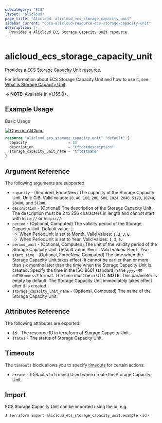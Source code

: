 ```yaml
---
subcategory: "ECS"
layout: "alicloud"
page_title: "Alicloud: alicloud_ecs_storage_capacity_unit"
sidebar_current: "docs-alicloud-resource-ecs-storage-capacity-unit"
description: |-
  Provides a Alicloud ECS Storage Capacity Unit resource.
---
```


# alicloud\_ecs\_storage\_capacity\_unit

Provides a ECS Storage Capacity Unit resource.

For information about ECS Storage Capacity Unit and how to use it, see [What is Storage Capacity Unit](https://www.alibabacloud.com/help/en/doc-detail/161157.html).

-> **NOTE:** Available in v1.155.0+.

## Example Usage

Basic Usage

<div style="display: block;margin-bottom: 40px;"><div class="oics-button" style="float: right;position: absolute;margin-bottom: 10px;">
  <a href="https://api.aliyun.com/terraform?resource=alicloud_ecs_storage_capacity_unit&exampleId=e8005869-d687-d6d9-709f-72d43e40f3e2cd384489&activeTab=example&spm=docs.r.ecs_storage_capacity_unit.0.e8005869d6&intl_lang=EN_US" target="_blank">
    <img alt="Open in AliCloud" src="https://img.alicdn.com/imgextra/i1/O1CN01hjjqXv1uYUlY56FyX_!!6000000006049-55-tps-254-36.svg" style="max-height: 44px; max-width: 100%;">
  </a>
</div></div>

```terraform
resource "alicloud_ecs_storage_capacity_unit" "default" {
  capacity                   = 20
  description                = "tftestdescription"
  storage_capacity_unit_name = "tftestname"
}
```

## Argument Reference

The following arguments are supported:

* `capacity` - (Required, ForceNew) The capacity of the Storage Capacity Unit. Unit: GiB. Valid values: `20`, `40`, `100`, `200`, `500`, `1024`, `2048`, `5120`, `10240`, `20480`, and `51200`.
* `description` - (Optional) The description of the Storage Capacity Unit. The description must be 2 to 256 characters in length and cannot start with `http://` or `https://`.
* `period` - (Optional, Computed) The validity period of the Storage Capacity Unit. Default value: `1`.
  * When PeriodUnit is set to Month, Valid values: `1`, `2`, `3`, `6`.
  * When PeriodUnit is set to Year, Valid values: `1`, `3`, `5`.
* `period_unit` - (Optional, Computed) The unit of the validity period of the Storage Capacity Unit. Default value: `Month`. Valid values: `Month`, `Year`.
* `start_time` - (Optional, ForceNew, Computed) The time when the Storage Capacity Unit takes effect. It cannot be earlier than or more than six months later than the time when the Storage Capacity Unit is created. Specify the time in the ISO 8601 standard in the `yyyy-MM-ddTHH:mm:ssZ` format. The time must be in UTC. **NOTE:** This parameter is empty by default. The Storage Capacity Unit immediately takes effect after it is created.
* `storage_capacity_unit_name` - (Optional, Computed) The name of the Storage Capacity Unit.

## Attributes Reference

The following attributes are exported:

* `id` - The resource ID in terraform of Storage Capacity Unit.
* `status` - The status of Storage Capacity Unit.

## Timeouts

The `timeouts` block allows you to specify [timeouts](https://www.terraform.io/docs/configuration-0-11/resources.html#timeouts) for certain actions:

* `create` - (Defaults to 5 mins) Used when create the Storage Capacity Unit.

## Import

ECS Storage Capacity Unit can be imported using the id, e.g.

```shell
$ terraform import alicloud_ecs_storage_capacity_unit.example <id>
```